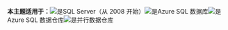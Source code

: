 <Token>**本主题适用于：**![是](media/yes.png)SQL Server（从 2008 开始）![是](media/yes.png)Azure SQL 数据库![是](media/yes.png)Azure SQL 数据仓库![是](media/yes.png)并行数据仓库</Token>
